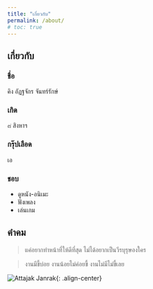```yaml
---
title: "เกี่ยวกับ"
permalink: /about/
# toc: true
---
```

## เกี่ยวกับ
### ชื่อ
คิง อัฏฐจักร จันทร์รักษ์
### เกิด
๘ สิงหาฯ
### กรุ๊ปเลือด
เอ
### ชอบ
  - ดูหนัง-อนิเมะ
  - ฟังเพลง
  - เล่นเกม

<!--
## การศึกษา
### ชั้นอนุบาล
โรงเรียนบ้านโคกโดน
### ประถมศึกษา
ป.๑ - ป.๒ โรงเรียนบ้านโคกโดน

ป.๓ - ป.๖ โรงเรียนวัดพิกุลทอง
### มัธยมศึกษา
กศน.ควนขนุน
## ประวัติงาน
  - ช่างแอร์
  - เรืออ้วนล้อม (พังงา)
  - กรีดยาง
-->

## คำคม
> แค่อยากทำหน้าที่ให้ดีที่สุด ไม่ได้อยากเป็นวีรบุรุษองใคร

> งานมีขี้บ่อย งานน้อยไม่ค่อยขี้ งานไม่มีไม่ขี้เลย

![Attajak Janrak](https://attajak.github.io/assets/images/attajak.jpg){: .align-center}

